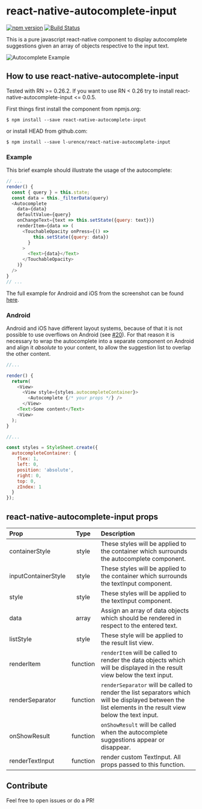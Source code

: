 # react-native-autocomplete-input
[![npm version](https://badge.fury.io/js/react-native-autocomplete-input.svg)](https://badge.fury.io/js/react-native-autocomplete-input)
[![Build Status](https://travis-ci.org/l-urence/react-native-autocomplete-input.svg)](https://travis-ci.org/l-urence/react-native-autocomplete-input)

This is a pure javascript react-native component to display  autocomplete suggestions given an array of objects respective to the input text.

![Autocomplete Example](https://raw.githubusercontent.com/l-urence/react-native-autocomplete-input/master/example.gif)

## How to use react-native-autocomplete-input
Tested with RN >= 0.26.2. If you want to use RN < 0.26 try to install react-native-autocomplete-input <= 0.0.5.

First things first install the component from npmjs.org:

```shell
$ npm install --save react-native-autocomplete-input
```

or install HEAD from github.com:

```shell
$ npm install --save l-urence/react-native-autocomplete-input
```

### Example
This brief example should illustrate the usage of the autocomplete:

```javascript
// ...
render() {
  const { query } = this.state;
  const data = this._filterData(query)
  <Autocomplete
    data={data}
    defaultValue={query}
    onChangeText={text => this.setState({query: text})}
    renderItem={data => (
      <TouchableOpacity onPress={() =>
          this.setState({query: data})
        }
      >
        <Text>{data}</Text>
      </TouchableOpacity>
    )}
  />
}
// ...
```

The full example for Android and iOS from the screenshot can be found [here](//github.com/l-urence/react-native-autocomplete-input/blob/master/example/).

### Android
Android and iOS have different layout systems, because of that it is not possible to use overflows on Android (see [#20](//github.com/l-urence/react-native-autocomplete-input/issues/20)). For that reason it is necessary to wrap the autocomplete into a separate component on Android and align it *absolute* to your content, to allow  the suggestion list to overlap the other content.

```javascript
//...

render() {
  return(
    <View>
      <View style={styles.autocompleteContainer}>
        <Autocomplete {/* your props */} />
      </View>
    <Text>Some content</Text>
    <View>
  );
}

//...

const styles = StyleSheet.create({
  autocompleteContainer: {
    flex: 1,
    left: 0,
    position: 'absolute',
    right: 0,
    top: 0,
    zIndex: 1
  }
});

```

## react-native-autocomplete-input props
| Prop | Type | Description |
:------------ |:---------------:| :-----|
| containerStyle | style | These styles will be applied to the container which surrounds the autocomplete component. |
| inputContainerStyle | style | These styles will be applied to the container which surrounds the textInput component. |
| style | style | These styles will be applied to the textInput component. |
| data | array | Assign an array of data objects which should be rendered in respect to the entered text. |
| listStyle | style | These style will be applied to the result list view. |
| renderItem | function | `renderItem` will be called to render the data objects which will be displayed in the result view below the text input. |
| renderSeparator | function | `renderSeparator` will be called to render the list separators which will be displayed between the list elements in the result view below the text input. |
| onShowResult | function | `onShowResult` will be called when the autocomplete suggestions appear or disappear.
| renderTextInput | function | render custom TextInput. All props passed to this function.

## Contribute
Feel free to open issues or do a PR!
